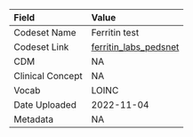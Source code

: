 |Field            |Value                 |
|:----------------|:---------------------|
|Codeset Name     |Ferritin test         |
|Codeset Link     |[ferritin_labs_pedsnet](https://github.com/PEDSnet/Variable-Dictionary/blob/main/lab_meas/ferritin_labs_pedsnet.csv)|
|CDM              |NA                    |
|Clinical Concept |NA                    |
|Vocab            |LOINC                 |
|Date Uploaded    |2022-11-04            |
|Metadata         |NA                    |
